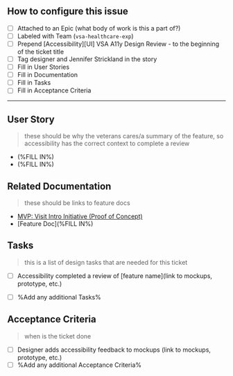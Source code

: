 ## How to configure this issue
- [ ] Attached to an Epic (what body of work is this a part of?)
- [ ] Labeled with Team (`vsa-healthcare-exp`)
- [ ] Prepend [Accessibility][UI] VSA A11y Design Review - to the beginning of the ticket title
- [ ] Tag designer and Jennifer Strickland in the story
- [ ] Fill in User Stories
- [ ] Fill in Documentation 
- [ ] Fill in Tasks
- [ ] Fill in Acceptance Criteria 
---

## User Story
> these should be why the veterans cares/a summary of the feature, so accessibility has the correct context to complete a review
- (%FILL IN%) 
- (%FILL IN%)

## Related Documentation
> these should be links to feature docs
 - [MVP: Visit Intro Initiative (Proof of Concept)](https://github.com/department-of-veterans-affairs/va.gov-team/blob/master/products/health-care/questionnaire/product/initiatives/visit-intro.md)
 - [Feature Doc](%FILL IN%)

## Tasks
> this is a list of design tasks that are needed for this ticket 
- [ ] Accessibility completed a review of [feature name](link to mockups, prototype, etc.)
- [ ] %Add any additional Tasks%


## Acceptance Criteria
> when is the ticket done 
- [ ] Designer adds accessibility feedback to mockups (link to mockups, prototype, etc.)
- [ ] %Add any additional Acceptance Criteria%
